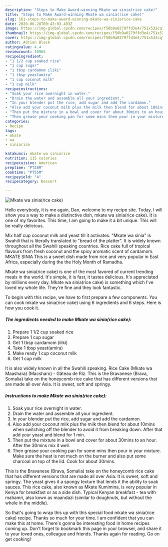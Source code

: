 ```yaml
---
description: "Steps to Make Award-winning Mkate wa sinia(rice cake)"
title: "Steps to Make Award-winning Mkate wa sinia(rice cake)"
slug: 161-steps-to-make-award-winning-mkate-wa-siniarice-cake
date: 2020-06-28T09:43:03.493Z
image: https://img-global.cpcdn.com/recipes/f50b9a0279ffd3e4/751x532cq70/mkate-wa-siniarice-cake-recipe-main-photo.jpg
thumbnail: https://img-global.cpcdn.com/recipes/f50b9a0279ffd3e4/751x532cq70/mkate-wa-siniarice-cake-recipe-main-photo.jpg
cover: https://img-global.cpcdn.com/recipes/f50b9a0279ffd3e4/751x532cq70/mkate-wa-siniarice-cake-recipe-main-photo.jpg
author: Adrian Black
ratingvalue: 4.4
reviewcount: 10965
recipeingredient:
- "1 1/2 cup soaked rice"
- "1 cup sugar"
- "1 tbsp cardamom iliki"
- "1 tbsp yeastamira"
- "1 cup coconut milk"
- "1 cup milk"
recipeinstructions:
- "Soak your rice overnight in water."
- "Drain the water and assemble all your ingredient."
- "In your blender put the rice, add sugar and add the cardamon."
- "Also add your coconut milk plus the milk then blend for about 10mins when switching off the blender to avoid it from breaking down. After that add your yeast and blend for 1 min."
- "Then put the mixture in a bowl and cover for about 30mins to an hour. After the 30mins mix it well."
- "Then grease your cooking pan for some mins then pour in your mixture. Make sure the heat is not much on the burner and also put some charcoal on top of the lid. Cook for about 30mins."
categories:
- Recipe
tags:
- mkate
- wa
- siniarice

katakunci: mkate wa siniarice 
nutrition: 115 calories
recipecuisine: American
preptime: "PT28M"
cooktime: "PT55M"
recipeyield: "4"
recipecategory: Dessert

---
```



![Mkate wa sinia(rice cake)](https://img-global.cpcdn.com/recipes/f50b9a0279ffd3e4/751x532cq70/mkate-wa-siniarice-cake-recipe-main-photo.jpg)

Hello everybody, it is me again, Dan, welcome to my recipe site. Today, I will show you a way to make a distinctive dish, mkate wa sinia(rice cake). It is one of my favorites. This time, I am going to make it a bit unique. This will be really delicious.

Mix half cup coconut milk and yeast till it activates. &#34;Mkate wa sinia&#34; is Swahili that is literally translated to &#34;bread of the platter&#34;. It is widely known throughout all the Swahili speaking countries. Rice cake full of tropical flavours from fresh coconut and the spicy aromatic scent of cardamom. MKATE SINIA This is a sweet dish made from rice and very popular in East Africa, especially during the the Holy Month of Ramadha.

Mkate wa sinia(rice cake) is one of the most favored of current trending meals in the world. It's simple, it is fast, it tastes delicious. It's appreciated by millions every day. Mkate wa sinia(rice cake) is something which I've loved my whole life. They're fine and they look fantastic.


To begin with this recipe, we have to first prepare a few components. You can cook mkate wa sinia(rice cake) using 6 ingredients and 6 steps. Here is how you cook it.

<!--inarticleads1-->

##### The ingredients needed to make Mkate wa sinia(rice cake):

1. Prepare 1 1/2 cup soaked rice
1. Prepare 1 cup sugar
1. Get 1 tbsp cardamom (iliki)
1. Take 1 tbsp yeast(amira)
1. Make ready 1 cup coconut milk
1. Get 1 cup milk


It is also widely known in all the Swahili speaking. Rice Cake (Mkate wa Maashara) (Macsharo) - Gâteau de Riz. This is the Bravanese (Brava, Somalia) take on the honeycomb rice cake that has different versions that are made all over Asia. It is sweet, soft and springy. 

<!--inarticleads2-->

##### Instructions to make Mkate wa sinia(rice cake):

1. Soak your rice overnight in water.
1. Drain the water and assemble all your ingredient.
1. In your blender put the rice, add sugar and add the cardamon.
1. Also add your coconut milk plus the milk then blend for about 10mins when switching off the blender to avoid it from breaking down. After that add your yeast and blend for 1 min.
1. Then put the mixture in a bowl and cover for about 30mins to an hour. After the 30mins mix it well.
1. Then grease your cooking pan for some mins then pour in your mixture. Make sure the heat is not much on the burner and also put some charcoal on top of the lid. Cook for about 30mins.


This is the Bravanese (Brava, Somalia) take on the honeycomb rice cake that has different versions that are made all over Asia. It is sweet, soft and springy. The yeast gives it a spongy texture that lends it the ability to soak sauces. This rice cake, also known as Mkate Kumimina, is very popular in Kenya for breakfast or as a side dish. Typical Kenyan breakfast - tea with mahamri, also kown as maandazi (similar to doughnuts, but without the whole in the middle). 

So that's going to wrap this up with this special food mkate wa sinia(rice cake) recipe. Thanks so much for your time. I am confident that you can make this at home. There's gonna be interesting food in home recipes coming up. Don't forget to bookmark this page in your browser, and share it to your loved ones, colleague and friends. Thanks again for reading. Go on get cooking!
